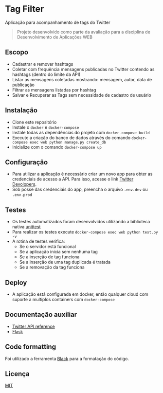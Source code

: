 # Tag Filter

Aplicação para acompanhamento de tags do Twitter

> Projeto desenvolvido como parte da avaliação para a disciplina de Desenvolvimento de Aplicações WEB

## Escopo

- Cadastrar e remover hashtags
- Coletar com frequência mensagens publicadas no Twitter contendo as hashtags (dentro do limite da API)
- Listar as mensagens coletadas mostrando: mensagem, autor, data de publicação
- Filtrar as mensagens listadas por hashtag
- Salvar e Recuperar as Tags sem necessidade de cadastro de usuário

## Instalação

- Clone este repositório
- Instale o `docker` e `docker-compose`
- Instale todas as dependências do projeto com `docker-compose build`
- Execute a criação do banco de dados através do comando `docker-compose exec web python manage.py create_db`
- Inicialize com o comando `docker-compose up`

## Configuração

- Para utilizar a aplicação é necessário criar um novo app para obter as credenciais de acesso a API. Para isso, acesse o link [Twitter Devolopers](https://developer.twitter.com/).
- Sob posse das credenciais do app, preencha o arquivo `.env.dev` ou `.env.prod`

## Testes

- Os testes automatizados foram desenvolvidos utilizando a biblioteca nativa [unittest](https://docs.python.org/3/library/unittest.html)
- Para realizar os testes execute `docker-compose exec web python test.py -v`
- A rotina de testes verifica:
  - Se o servidor está funcional
  - Se a aplicação inicia sem nenhuma tag
  - Se a inserção de tag funciona
  - Se a inserção de uma tag duplicada é tratada
  - Se a removação da tag funciona

## Deploy

- A aplicação está configurada em docker, então qualquer cloud com suporte a multiplos containers com `docker-compose`

## Documentação auxiliar

- [Twitter API reference](https://developer.twitter.com/en/docs/api-reference-index)
- [Flask](https://www.palletsprojects.com/p/flask/)

## Code formatting

Foi utilizado a ferramenta [Black](https://black.readthedocs.io/en/stable/) para a formatação do código.

## Licença

[MIT](https://choosealicense.com/licenses/mit/)
